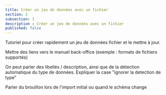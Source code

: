 ```yaml
---
title: Créer un jeu de données avec un fichier
section: 2
subsection: 1
description : Créer un jeu de données avec un fichier
published: false
---
```


Tutoriel pour créer rapidement un jeu de données fichier et le mettre à jour.

Mettre des liens vers le manuel back-office (exemple : formats de fichiers supportés)

On peut parler des libellés / description, ainsi que de la détection automatique du type de données. Expliquer la case "ignorer la detection de type"

Parler du brouillon lors de l'import initial ou quand le schéma change